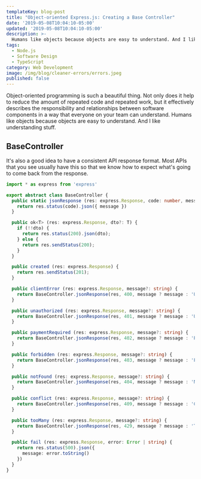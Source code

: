 ```yaml
---
templateKey: blog-post
title: "Object-oriented Express.js: Creating a Base Controller"
date: '2019-05-08T10:04:10-05:00'
updated: '2019-05-08T10:04:10-05:00'
description: >-
  Humans like objects because objects are easy to understand. And I like understanding stuff.
tags:
  - Node.js
  - Software Design
  - TypeScript
category: Web Development
image: /img/blog/cleaner-errors/errors.jpeg
published: false
---
```


Object-oriented programming is such a beautiful thing. Not only does it help to reduce the amount of repeated code and repeated work, but it effectively describes the responsibility and relationships between software components in a way that everyone on your team can understand. Humans like objects because objects are easy to understand. And I like understanding stuff.

## BaseController

It's also a good idea to have a consistent API response format.
Most APIs that you see usually have this so that we know how to expect what's going to come back from the response.

```typescript
import * as express from 'express'

export abstract class BaseController {
  public static jsonResponse (res: express.Response, code: number, message: string) {
    return res.status(code).json({ message })
  }

  public ok<T> (res: express.Response, dto?: T) {
    if (!!dto) {
      return res.status(200).json(dto);
    } else {
      return res.sendStatus(200);
    }
  }

  public created (res: express.Response) {
    return res.sendStatus(201);
  }

  public clientError (res: express.Response, message?: string) {
    return BaseController.jsonResponse(res, 400, message ? message : 'Unauthorized');
  }

  public unauthorized (res: express.Response, message?: string) {
    return BaseController.jsonResponse(res, 401, message ? message : 'Unauthorized');
  }

  public paymentRequired (res: express.Response, message?: string) {
    return BaseController.jsonResponse(res, 402, message ? message : 'Payment required');
  }

  public forbidden (res: express.Response, message?: string) {
    return BaseController.jsonResponse(res, 403, message ? message : 'Forbidden');
  }

  public notFound (res: express.Response, message?: string) {
    return BaseController.jsonResponse(res, 404, message ? message : 'Not found');
  }

  public conflict (res: express.Response, message?: string) {
    return BaseController.jsonResponse(res, 409, message ? message : 'Conflict');
  }

  public tooMany (res: express.Response, message?: string) {
    return BaseController.jsonResponse(res, 429, message ? message : 'Too many requests');
  }

  public fail (res: express.Response, error: Error | string) {
    return res.status(500).json({
      message: error.toString()
    })
  }
}
```